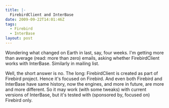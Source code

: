 ```yaml
---
title: |-
  FirebirdClient and InterBase
date: 2009-09-22T14:01:46Z
tags:
  - Firebird
  - InterBase
layout: post
---
```

Wondering what changed on Earth in last, say, four weeks. I'm getting more than average (read: more than zero) emails, asking whether FirebirdClient works with InterBase. Similarly in mailing list.

Well, the short answer is no. The long: FirebirdClient is created as part of Firebird project. Hence it's focused on Firebird. And even both Firebird and InterBase have same history, now the engines, and more in future, are more and more different. So it may work (with some tweaks) with current versions of InterBase, but it's tested with (sponsored by, focused on) Firebird only.